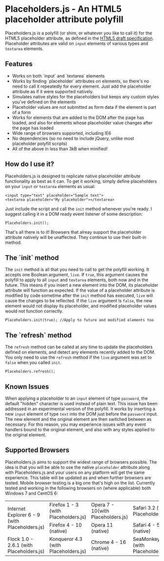 <h1>Placeholders.js - An HTML5 placeholder attribute polyfill</h1>

Placeholders.js is a polyfill (or shim, or whatever you like to call it) for the HTML5 placeholder attribute, as defined in the <a href="http://dev.w3.org/html5/spec/Overview.html#attr-input-placeholder">HTML5 draft specification</a>. Placeholder attributes are valid on `input` elements of various types and `textarea` elements.

<h2>Features</h2>

<ul>
<li>Works on both `input` and `textarea` elements</li>
<li>Works by finding `placeholder` attributes on elements, so there's no need to call it repeatedly for every element. Just add the placeholder attribute as if it were supported natively.</li>
<li>Simulates native styles for the placeholders but keeps any custom styles you've defined on the elements</li>
<li>Placeholder values are not submitted as form data if the element is part of a form</li>
<li>Works for elements that are added to the DOM after the page has loaded, and also for elements whose placeholder value changes after the page has loaded</li>
<li>Wide range of browsers supported, including IE6</li>
<li>No dependencies (so no need to include jQuery, unlike most placeholder polyfill scripts)</li>
<li>All of the above in less than 3kB when minified!</li>
</ul>

<h2>How do I use it?</h2>

Placeholders.js is designed to replicate native placeholder attribute functionality as best as it can. To get it working, simply define placeholders on your `input` or `textarea` elements as usual:

    <input type="text" placeholder="Sample text">
    <textarea placeholder="My placeholder"></textarea>
    
Just include the script and call the `init` method whenever you're ready. I suggest calling it in a DOM ready event listener of some description:

    Placeholders.init();
    
That's all there is to it! Browsers that alreay support the placeholder attribute natively will be unaffected. They continue to use their built-in method.

<h2>The `init` method</h2>

The `init` method is all that you need to call to get the polyfill working. It accepts one Boolean argument, `live`. If `true`, this argument causes the polyfill to apply to all `input` and `textarea` elements, both now and in the future. This means if you insert a new element into the DOM, its placeholder attribute will function as expected. If the value of a placeholder attribute is modified by code sometime after the `init` method has executed, `live` will cause the changes to be reflected. If the `live` argument is `false`, the new element would not display its placeholder, and modified placeholder values would not function correctly.

    Placeholders.init(true); //Apply to future and modified elements too
    
<h2>The `refresh` method</h2>

The `refresh` method can be called at any time to update the placeholders defined on elements, and detect any elements recently added to the DOM. You only need to use the `refresh` method if the `live` argument was set to `false` when you called `init`.

    Placeholders.refresh();
    
<h2>Known Issues</h2>

When applying a placeholder to an `input` element of type `password`, the default "hidden" character is used instead of plain text. This issue has been addressed in an experimental version of the polyfill. It works by inserting a new `input` element of type `text` into the DOM just before the `password` input. The new element and the original element are then switched between as necessary. For this reason, you may experience issues with any event handlers bound to the original element, and also with any styles applied to the original element.
    
<h2>Supported Browsers</h2>

Placeholders.js aims to support the widest range of browsers possible. The idea is that you will be able to use the native `placeholder` attribute along with Placeholders.js and your users on any platform will get the same experience. This table will be updated as and when further browsers are tested. Mobile browser testing is a big one that's high on the list. Currently tested and working in the following browsers on (where applicable) both Windows 7 and CentOS 6:

<table>
<tr>
<td rowspan="2">Internet Explorer 6 - 9 (with Placeholders.js)</td>
<td>Firefox 1 - 3 (with Placeholders.js)</td>
<td>Opera 7 - 10(with Placeholders.js)</td>
<td>Safari 3.2 (with Placeholders.js)</td>
</tr>
<tr>
<td>Firefox 4 - 10 (native)</td>
<td>Opera 11 (native)</td>
<td>Safari 4 - 5 (native)</td>
</tr>
<tr>
<td>Flock 1.0 - 2.6.1 (with Placeholders.js)</td>
<td>Konqueror 4.3 (with Placeholders.js)</td>
<td>Chrome 4 - 16 (native)</td>
<td>SeaMonkey 1.1 (with Placeholders.js)</td>
</tr>
</table>